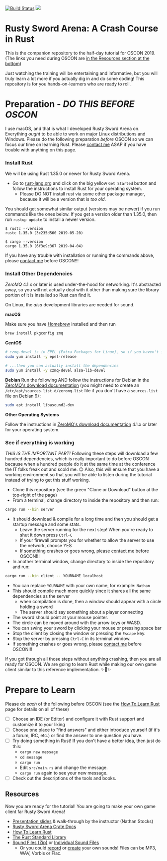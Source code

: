 [![Build Status](https://travis-ci.org/CleanCut/rusty_sword_arena.svg?branch=master)](https://travis-ci.org/CleanCut/rusty_sword_arena)
[![](http://meritbadge.herokuapp.com/rusty_sword_arena)](https://crates.io/crates/rusty_sword_arena)

# Rusty Sword Arena: A Crash Course in Rust

This is the companion repository to the half-day tutorial for OSCON 2019. (The links you need
during OSCON are 
[in the Resources section at the bottom](https://github.com/cleancut/rusty_sword_arena#resources))

Just watching the training will be entertaining and informative, but you will truly learn a lot more if you actually
dig in and do some coding!  This repository is for you hands-on-learners who are ready to roll.

# Preparation - **_DO THIS BEFORE OSCON_**

I use macOS, and that is what I developed Rusty Sword Arena on.  Everything _ought_ to be able to work on major Linux 
distributions and Windows. Please do the following preparation _before_ OSCON so we can focus our time on 
learning Rust.  Please [contact me](mailto:nathan.stocks@gmail.com) ASAP if you
have trouble with anything on this page.

### Install Rust

We will be using Rust 1.35.0 or newer for Rusty Sword Arena.

- Go to [rust-lang.org](https://rust-lang.org) and click on the big yellow `Get Started` 
  button and follow the instructions to install Rust for your operating system.
  - Please DO NOT install rust via some other package manager, because it will be a version that is _too old_.

You should get somewhat similar output (versions may be newer) if you run commands like the ones below.  If you get a
version older than 1.35.0, then run `rustup update` to install a newer version.
 
```shell
$ rustc --version
rustc 1.35.0 (3c235d560 2019-05-20)

$ cargo --version
cargo 1.35.0 (6f3e9c367 2019-04-04)
```

If you have any trouble with installation or running the commands above, please
[contact me](mailto:nathan.stocks@gmail.com) before OSCON!!!

### Install Other Dependencies

*ZeroMQ* 4.1.x or later is used under-the-hood for networking.  It's abstracted away, so you will
not actually deal with it other than making sure the library portion of it is installed so Rust can
find it.

On Linux, the *alsa* development libraries are needed for sound.

**macOS**

Make sure you have [Homebrew](https://brew.sh/) installed and then run
```bash
brew install pkgconfig zmq
```

**CentOS**

```bash
# czmq-devel is in EPEL (Extra Packages for Linux), so if you haven't installed it, do
sudo yum install -y epel-release

# ...then you can actually install the dependencies
sudo yum install -y czmq-devel alsa-lib-devel
```

**Debian**
Run the following AND follow the instructions for Debian in the
[ZeroMQ's download documentation](http://zeromq.org/area:download) (you might need to create an
`/etc/apt/sources.list.d/zeromq.list` file if you don't have a `sources.list` file on Debian 9) :

```bash
sudo apt install libasound2-dev
```

**Other Operating Systems**

Follow the instructions in
[ZeroMQ's download documentation](http://zeromq.org/area:download) 4.1.x or later for your operating system.

### See if everything is working

_*THIS IS THE IMPORTANT PART!*_  Following these steps will download a few hundred dependencies,
which is really important to do before OSCON because when a hundred people do it at the same time at
the conference the IT folks freak out and scold me. :wink:  Also, this will ensure that you have a
working environment so that you will be able to listen during the tutorial instead of trying to get
this stuff working.

- Clone this repository (see the green "Clone or Download" button at the top-right of the page)
- From a terminal, change directory to inside the repository and then run:
```bash
cargo run --bin server
```
- It should download & compile for a long time and then you should get a startup message and some
  stats.
  - Leave the server running for the next step!  When you're ready to shut it down press `Ctrl-C`
  - If your firewall prompts you for whether to allow the server to use the network, choose YES
  - If something crashes or goes wrong, please [contact me](mailto:nathan.stocks@gmail.com) before
    OSCON!!!
- In another terminal window, change directory to inside the repository and run:
```bash
cargo run --bin client -- YOURNAME localhost
```
  - You can replace `YOURNAME` with your own name, for example: `Nathan`
  - This should compile much more quickly since it shares all the same dependencies as the server
    - when compilation is done, then a window should appear with a circle holding a sword
    - The server should say something about a player connecting
  - The sword should point at your mouse pointer.
  - The circle can be moved around with the arrow keys or WASD.
  - You can swing your sword by clicking your mouse or pressing space bar
  - Stop the client by closing the window or pressing the `Escape` key.
  - Stop the server by pressing `Ctrl-C` in its terminal window.
  - If something crashes or goes wrong, please [contact me](mailto:nathan.stocks@gmail.com) before OSCON!!!

If you got through all those steps without anything crashing, then you are all ready for OSCON. We
are going to learn Rust while making our own game client similar to this reference implementation.
✨🎉✨

# Prepare to Learn

Please do *each* of the following before OSCON (see the 
[How To Learn Rust](https://github.com/CleanCut/rusty_sword_arena/blob/master/HowToLearnRust.md)
page for details on all of these)
- [ ] Choose an IDE (or Editor) and configure it with Rust support and customize it to your liking
- [ ] Choose one place to "find answers" and either introduce yourself (if it's a forum, IRC, etc.)
  or find the answer to one question you have.
- [ ] Try doing something in Rust!  If you don't have a better idea, then just do this:
  - `cargo new message`
  - `cd message`
  - `cargo run`
  - Edit `src/main.rs` and change the message.
  - `cargo run` again to see your new message.
- [ ] Check out the descriptions of the tools and books. 

## Resources

Now you are ready for the tutorial! You are going to make your own game client far Rusty Sword Arena!

- [Presentation slides](https://agileperception.com/static/rustyswordarena2019.pdf) & walk-through
  by the instructor (Nathan Stocks)
- [Rusty Sword Arena Crate Docs](https://agileperception.com/doc/rusty_sword_arena/)
- [How To Learn Rust](https://github.com/CleanCut/rusty_sword_arena/blob/master/HowToLearnRust.md)
- [The Rust Standard Library](https://doc.rust-lang.org/std/)
- [Sound Files (Zip)](https://agileperception.com/static/media.zip)
  or [Individual Sound Files](https://github.com/CleanCut/rusty_sword_arena/tree/master/media)
  - Or you could [record](https://www.audacityteam.org/) or [create](https://www.bfxr.net/)
    your own sounds!  Files can be MP3, WAV, Vorbis or Flac.

<!--
Oh, and if you need to ~~cheat~~ catch up, [here is the "blade" repo](https://github.com/CleanCut/blade) 
with a tag for each stage of the client we're going to build during the tutorial.
-->